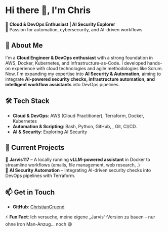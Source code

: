 # Hi there 👋, I'm Chris 

🔹 **Cloud & DevOps Enthusiast | AI Security Explorer**  
🔹 Passion for automation, cybersecurity, and AI-driven workflows  

## 🚀 About Me  
I'm a **Cloud Engineer & DevOps enthusiast** with a strong foundation in AWS, Docker, Kubernetes, and Infrastructure-as-Code. I developed hands-on experience with cloud technologies and agile methodologies like Scrum. Now, I'm expanding my expertise into **AI Security & Automation**, aiming to integrate **AI-powered security checks, infrastructure automation, and intelligent workflow assistants** into DevOps pipelines.  

## 🛠️ Tech Stack  
- **Cloud & DevOps**: AWS (Cloud Practitioner), Terraform, Docker, Kubernetes  
- **Automation & Scripting**: Bash, Python, GitHub, , Git, CI/CD. 
- **AI & Security**: Exploring AI Security

## 📂 Current Projects  
🚀 **Jarvis117** – A locally running **vLLM-powered assistant** in Docker to streamline workflows (emails, file management, web research, .)  
🔐 **AI Security Automation** – Integrating AI-driven security checks into DevOps pipelines with Terraform.  
 

## 📫 Get in Touch  
- **GitHub**: [ChristianGruend](https://github.com/ChristianGruend)  

⚡ **Fun Fact**: Ich versuche, meine eigene „Jarvis“-Version zu bauen – nur ohne Iron Man-Anzug… noch 😄